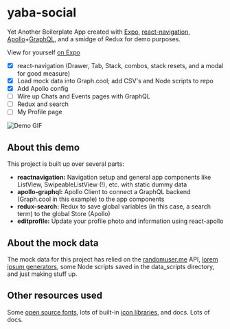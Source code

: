 # yaba-social
Yet Another Boilerplate App created with [Expo](https://expo.io), [react-navigation](https://reactnavigation.org), [Apollo](http://dev.apollodata.com/react/)+[GraphQL](http://graphql.org), and a smidge of Redux for demo purposes.

View for yourself [on Expo](https://exp.host/@allpwrfulroot/yaba-social)

- [x] react-navigation (Drawer, Tab, Stack, combos, stack resets, and a modal for good measure)
- [x] Load mock data into Graph.cool; add CSV's and Node scripts to repo
- [x] Add Apollo config
- [ ] Wire up Chats and Events pages with GraphQL
- [ ] Redux and search
- [ ] My Profile page

![Demo GIF](https://github.com/allpwrfulroot/yaba-social/blob/master/yaba-init2.gif)

## About this demo  
This project is built up over several parts:  
- **reactnavigation:** Navigation setup and general app components like ListView, SwipeableListView (!), etc. with static dummy data
- **apollo-graphql:** Apollo Client to connect a GraphQL backend (Graph.cool in this example) to the app components
- **redux-search:** Redux to save global variables (in this case, a search term) to the global Store (Apollo)
- **editprofile:** Update your profile photo and information using react-apollo

## About the mock data
The mock data for this project has relied on the [randomuser.me](randomuser.me) API, [lorem ipsum generators](https://loremipsumgenerator.com), some Node scripts saved in the data_scripts directory, and just making stuff up.

## Other resources used
Some [open source fonts](https://fontlibrary.org), lots of built-in [icon libraries](https://expo.github.io/vector-icons/), and docs. Lots of docs.
